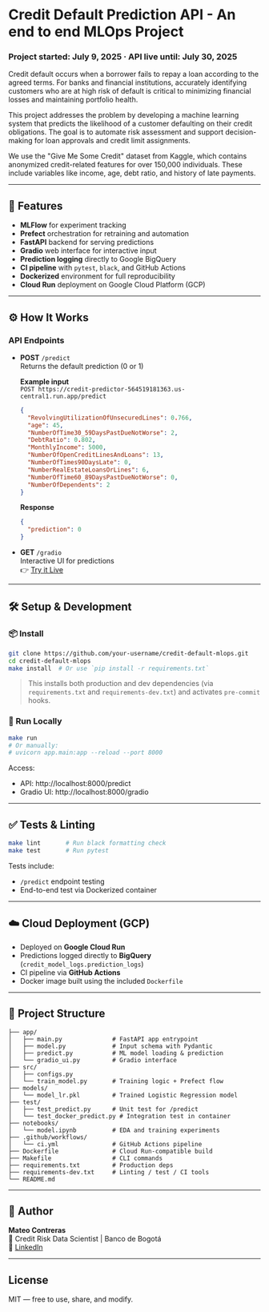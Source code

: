 # Credit Default Prediction API - An end to end MLOps Project
###  Project started: July 9, 2025 · API live until: July 30, 2025
Credit default occurs when a borrower fails to repay a loan according to the agreed terms. For banks and financial institutions, accurately identifying customers who are at high risk of default is critical to minimizing financial losses and maintaining portfolio health.

This project addresses the problem by developing a machine learning system that predicts the likelihood of a customer defaulting on their credit obligations. The goal is to automate risk assessment and support decision-making for loan approvals and credit limit assignments.

We use the "Give Me Some Credit" dataset from Kaggle, which contains anonymized credit-related features for over 150,000 individuals. These include variables like income, age, debt ratio, and history of late payments.

---

## 🚀 Features

- **MLFlow** for experiment tracking
- **Prefect** orchestration for retraining and automation
- **FastAPI** backend for serving predictions
- **Gradio** web interface for interactive input
- **Prediction logging** directly to Google BigQuery
- **CI pipeline** with `pytest`, `black`, and GitHub Actions
- **Dockerized** environment for full reproducibility
- **Cloud Run** deployment on Google Cloud Platform (GCP)

---

## ⚙️ How It Works

###  API Endpoints

- **POST** `/predict`  
  Returns the default prediction (0 or 1)

  **Example input**  
  `POST https://credit-predictor-564519181363.us-central1.run.app/predict`
  ```json
  {
    "RevolvingUtilizationOfUnsecuredLines": 0.766,
    "age": 45,
    "NumberOfTime30_59DaysPastDueNotWorse": 2,
    "DebtRatio": 0.802,
    "MonthlyIncome": 5000,
    "NumberOfOpenCreditLinesAndLoans": 13,
    "NumberOfTimes90DaysLate": 0,
    "NumberRealEstateLoansOrLines": 6,
    "NumberOfTime60_89DaysPastDueNotWorse": 0,
    "NumberOfDependents": 2
  }
  ```

  **Response**
  ```json
  {
    "prediction": 0
  }
  ```

- **GET** `/gradio`  
  Interactive UI for predictions  
  👉 [Try it Live](https://credit-predictor-564519181363.us-central1.run.app/gradio/)

---

## 🛠️ Setup & Development

### 📦 Install

```bash
git clone https://github.com/your-username/credit-default-mlops.git
cd credit-default-mlops
make install  # Or use `pip install -r requirements.txt`
```
> This installs both production and dev dependencies (via `requirements.txt` and `requirements-dev.txt`) and activates `pre-commit` hooks.

### 🚀 Run Locally

```bash
make run
# Or manually:
# uvicorn app.main:app --reload --port 8000
```

Access:
- API: http://localhost:8000/predict
- Gradio UI: http://localhost:8000/gradio

---

## ✅ Tests & Linting

```bash
make lint       # Run black formatting check
make test       # Run pytest
```

Tests include:
- `/predict` endpoint testing
- End-to-end test via Dockerized container
---

## ☁️ Cloud Deployment (GCP)

- Deployed on **Google Cloud Run**
- Predictions logged directly to **BigQuery** (`credit_model_logs.prediction_logs`)
- CI pipeline via **GitHub Actions**
- Docker image built using the included `Dockerfile`

---

## 📁 Project Structure

```
├── app/
│   ├── main.py              # FastAPI app entrypoint
│   ├── model.py             # Input schema with Pydantic
│   ├── predict.py           # ML model loading & prediction
│   └── gradio_ui.py         # Gradio interface
├── src/
│   ├── configs.py           
│   └── train_model.py       # Training logic + Prefect flow
├── models/
│   └── model_lr.pkl         # Trained Logistic Regression model
├── test/
│   ├── test_predict.py      # Unit test for /predict
│   └── test_docker_predict.py # Integration test in container
├── notebooks/
│   └── model.ipynb          # EDA and training experiments
├── .github/workflows/
│   └── ci.yml               # GitHub Actions pipeline
├── Dockerfile               # Cloud Run-compatible build
├── Makefile                 # CLI commands
├── requirements.txt         # Production deps
├── requirements-dev.txt     # Linting / test / CI tools
└── README.md
```

---

## 👤 Author

**Mateo Contreras**  
💼 Credit Risk Data Scientist | Banco de Bogotá  
🔗 [LinkedIn](https://www.linkedin.com/in/mateocontreras/)

---

## License

MIT — free to use, share, and modify.
